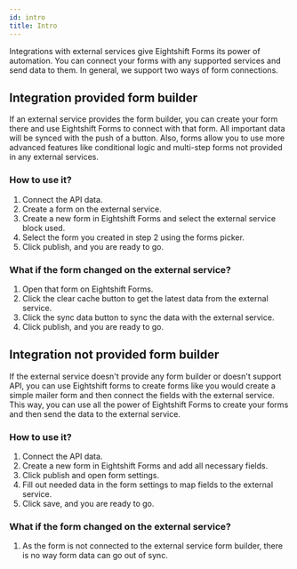 ```yaml
---
id: intro
title: Intro
---
```


Integrations with external services give Eightshift Forms its power of automation. You can connect your forms with any supported services and send data to them. In general, we support two ways of form connections.

## Integration provided form builder

If an external service provides the form builder, you can create your form there and use Eightshift Forms to connect with that form. All important data will be synced with the push of a button. Also, forms allow you to use more advanced features like conditional logic and multi-step forms not provided in any external services.

### How to use it?
1. Connect the API data.
2. Create a form on the external service.
3. Create a new form in Eightshift Forms and select the external service block used.
4. Select the form you created in step 2 using the forms picker.
5. Click publish, and you are ready to go.

### What if the form changed on the external service?
1. Open that form on Eightshift Forms.
2. Click the clear cache button to get the latest data from the external service.
3. Click the sync data button to sync the data with the external service.
4. Click publish, and you are ready to go.

## Integration not provided form builder

If the external service doesn't provide any form builder or doesn't support API, you can use Eightshift forms to create forms like you would create a simple mailer form and then connect the fields with the external service. This way, you can use all the power of Eightshift Forms to create your forms and then send the data to the external service.

### How to use it?
1. Connect the API data.
2. Create a new form in Eightshift Forms and add all necessary fields.
3. Click publish and open form settings.
4. Fill out needed data in the form settings to map fields to the external service.
5. Click save, and you are ready to go.

### What if the form changed on the external service?
1. As the form is not connected to the external service form builder, there is no way form data can go out of sync.
